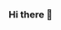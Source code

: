 ### Hi there 👋

<!--
**sanathrc/sanathrc** is a ✨ _special_ ✨ repository because its `README.md` (this file) appears on your GitHub profile.

Here are some ideas to get you started:

- 🔭 I’m currently working on Automated answer paper evaluation using Deep learning an NLP
- 🌱 I’m currently learning Cyber Security
- 👯 I’m looking to collaborate on Cyber Security projects
- 🤔 I’m looking for help with  Cyber Security projects
- 💬 Ask me about data sructures
- 📫 How to reach me: sanathrc@gmail.com
- 😄 Pronouns: 
- ⚡ Fun fact:
-->
